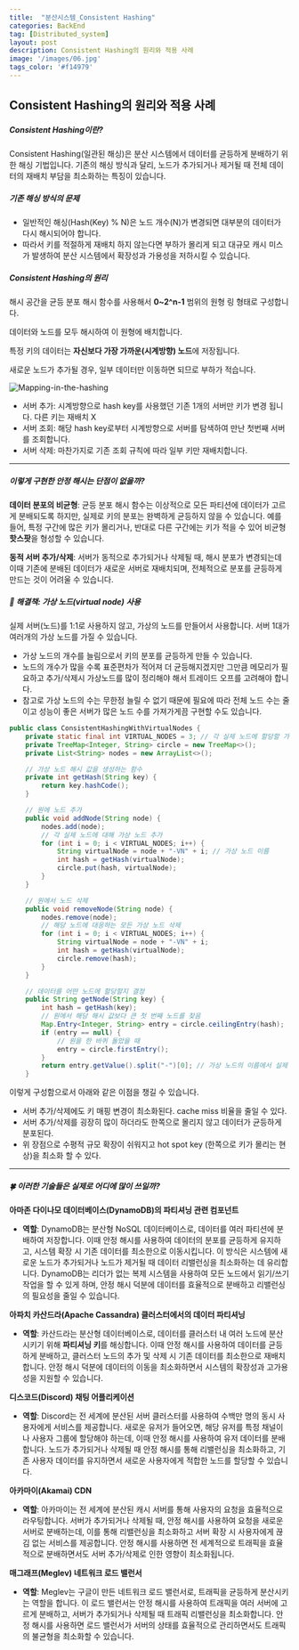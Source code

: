 ```yaml
---
title:  "분산시스템_Consistent Hashing"
categories: BackEnd
tag: [Distributed_system]
layout: post
description: Consistent Hashing의 원리와 적용 사례
image: '/images/06.jpg'
tags_color: '#f14979'
---
```


## Consistent Hashing의 원리와 적용 사례

##### Consistent Hashing이란?

Consistent Hashing(일관된 해싱)은 분산 시스템에서 데이터를 균등하게 분배하기 위한 해싱 기법입니다. 기존의 해싱 방식과 달리, 노드가 추가되거나 제거될 때 전체 데이터의 재배치 부담을 최소화하는 특징이 있습니다.

##### 기존 해싱 방식의 문제

- 일반적인 해싱(Hash(Key) % N)은 노드 개수(N)가 변경되면 대부분의 데이터가 다시 해시되어야 합니다.
- 따라서 키를 적절하게 재배치 하지 않는다면 부하가 몰리게 되고 대규모 캐시 미스가 발생하여 분산 시스템에서 확장성과 가용성을 저하시킬 수 있습니다.

##### Consistent Hashing의 원리

해시 공간을 균등 분포 해시 함수를 사용해서 **0~2^n-1** 범위의 원형 링 형태로 구성합니다.

데이터와 노드를 모두 해시하여 이 원형에 배치합니다.

특정 키의 데이터는 **자신보다 가장 가까운(시계방향) 노드**에 저장됩니다.

새로운 노드가 추가될 경우, 일부 데이터만 이동하면 되므로 부하가 적습니다.

![Mapping-in-the-hashing]({{site_url}}/images/2025-03-03-Distributed_System/Mapping-in-the-hashing.jpg)

- 서버 추가: 시계방향으로 hash key를 사용했던 기존 1개의 서버만 키가 변경 됩니다. 다른 키는 재배치 X
- 서버 조회: 해당 hash key로부터 시계방향으로 서버를 탐색하여 만난 첫번째 서버를 조회합니다.
- 서버 삭제: 마찬가지로 기존 조회 규칙에 따라 일부 키만 재배치합니다.

------

##### 이렇게 구현한 안정 해시는 단점이 없을까?

**데이터 분포의 비균형**: 균등 분포 해시 함수는 이상적으로 모든 파티션에 데이터가 고르게 분배되도록 하지만, 실제로 키의 분포는 완벽하게 균등하지 않을 수 있습니다. 예를 들어, 특정 구간에 많은 키가 몰리거나, 반대로 다른 구간에는 키가 적을 수 있어 비균형 **핫스팟**을 형성할 수 있습니다.

**동적 서버 추가/삭제**: 서버가 동적으로 추가되거나 삭제될 때, 해시 분포가 변경되는데 이때 기존에 분배된 데이터가 새로운 서버로 재배치되며, 전체적으로 분포를 균등하게 만드는 것이 어려울 수 있습니다.

##### 🔑 해결책: 가상 노드(virtual node) 사용

실제 서버(노드)를 1:1로 사용하지 않고, 가상의 노드를 만들어서 사용합니다. 서버 1대가 여러개의 가상 노드를 가질 수 있습니다.

- 가상 노드의 개수를 늘림으로서 키의 분포를 균등하게 만들 수 있습니다.
- 노드의 개수가 많을 수록 표준편차가 적어져 더 균등해지겠지만 그만큼 메모리가 필요하고 추가/삭제시 가상노드를 많이 정리해야 해서 트레이드 오프를 고려해야 합니다.
- 참고로 가상 노드의 수는 무한정 늘릴 수 없기 때문에 필요에 따라 전체 노드 수는 줄이고 성능이 좋은 서버가 많은 노드 수를 가져가게끔 구현할 수도 있습니다.

```java
public class ConsistentHashingWithVirtualNodes {
    private static final int VIRTUAL_NODES = 3; // 각 실제 노드에 할당할 가상 노드의 수
    private TreeMap<Integer, String> circle = new TreeMap<>();
    private List<String> nodes = new ArrayList<>();

    // 가상 노드 해시 값을 생성하는 함수
    private int getHash(String key) {
        return key.hashCode();
    }

    // 원에 노드 추가
    public void addNode(String node) {
        nodes.add(node);
        // 각 실제 노드에 대해 가상 노드 추가
        for (int i = 0; i < VIRTUAL_NODES; i++) {
            String virtualNode = node + "-VN" + i; // 가상 노드 이름
            int hash = getHash(virtualNode);
            circle.put(hash, virtualNode);
        }
    }

    // 원에서 노드 삭제
    public void removeNode(String node) {
        nodes.remove(node);
        // 해당 노드에 대응하는 모든 가상 노드 삭제
        for (int i = 0; i < VIRTUAL_NODES; i++) {
            String virtualNode = node + "-VN" + i;
            int hash = getHash(virtualNode);
            circle.remove(hash);
        }
    }

    // 데이터를 어떤 노드에 할당할지 결정
    public String getNode(String key) {
        int hash = getHash(key);
        // 원에서 해당 해시 값보다 큰 첫 번째 노드를 찾음
        Map.Entry<Integer, String> entry = circle.ceilingEntry(hash);
        if (entry == null) {
            // 원을 한 바퀴 돌았을 때
            entry = circle.firstEntry();
        }
        return entry.getValue().split("-")[0]; // 가상 노드의 이름에서 실제 노드만 반환
    }

```

이렇게 구성함으로서 아래와 같은 이점을 챙길 수 있습니다.

- 서버 추가/삭제에도 키 매핑 변경이 최소화된다. cache miss 비율을 줄일 수 있다.
- 서버 추가/삭제를 굉장히 많이 하더라도 한쪽으로 몰리지 않고 데이터가 균등하게 분포된다.
- 위 장점으로 수평적 규모 확장이 쉬워지고 hot spot key (한쪽으로 키가 몰리는 현상)을 최소화 할 수 있다.

------



##### 🍀 이러한 기술들은 실제로 어디에 많이 쓰일까?

**아마존 다이나모 데이터베이스(DynamoDB)의 파티셔닝 관련 컴포넌트**

- **역할**: DynamoDB는 분산형 NoSQL 데이터베이스로, 데이터를 여러 파티션에 분배하여 저장합니다. 이때 안정 해시를 사용하여 데이터의 분포를 균등하게 유지하고, 시스템 확장 시 기존 데이터를 최소한으로 이동시킵니다. 이 방식은 시스템에 새로운 노드가 추가되거나 노드가 제거될 때 데이터 리밸런싱을 최소화하는 데 유리합니다. DynamoDB는 리더가 없는 복제 시스템을 사용하여 모든 노드에서 읽기/쓰기 작업을 할 수 있게 하며, 안정 해시 덕분에 데이터를 효율적으로 분배하고 리밸런싱의 필요성을 줄일 수 있습니다.

**아파치 카산드라(Apache Cassandra) 클러스터에서의 데이터 파티셔닝**

- **역할**: 카산드라는 분산형 데이터베이스로, 데이터를 클러스터 내 여러 노드에 분산시키기 위해 **파티셔닝 키**를 해싱합니다. 이때 안정 해시를 사용하여 데이터를 균등하게 분배하고, 클러스터 노드의 추가 및 삭제 시 기존 데이터를 최소한으로 재배치합니다. 안정 해시 덕분에 데이터의 이동을 최소화하면서 시스템의 확장성과 고가용성을 지원할 수 있습니다.

**디스코드(Discord) 채팅 어플리케이션**

- **역할**: Discord는 전 세계에 분산된 서버 클러스터를 사용하여 수백만 명의 동시 사용자에게 서비스를 제공합니다. 새로운 유저가 들어오면, 해당 유저를 특정 채널이나 사용자 그룹에 할당해야 하는데, 이때 안정 해시를 사용하여 유저 데이터를 분배합니다. 노드가 추가되거나 삭제될 때 안정 해시를 통해 리밸런싱을 최소화하고, 기존 사용자 데이터를 유지하면서 새로운 사용자에게 적합한 노드를 할당할 수 있습니다.

**아카마이(Akamai) CDN**

- **역할**: 아카마이는 전 세계에 분산된 캐시 서버를 통해 사용자의 요청을 효율적으로 라우팅합니다. 서버가 추가되거나 삭제될 때, 안정 해시를 사용하여 요청을 새로운 서버로 분배하는데, 이를 통해 리밸런싱을 최소화하고 서버 확장 시 사용자에게 끊김 없는 서비스를 제공합니다. 안정 해시를 사용하면 전 세계적으로 트래픽을 효율적으로 분배하면서도 서버 추가/삭제로 인한 영향이 최소화됩니다.

**매그래프(Meglev) 네트워크 로드 밸런서**

- **역할**: Meglev는 구글이 만든 네트워크 로드 밸런서로, 트래픽을 균등하게 분산시키는 역할을 합니다. 이 로드 밸런서는 안정 해시를 사용하여 트래픽을 여러 서버에 고르게 분배하고, 서버가 추가되거나 삭제될 때 트래픽 리밸런싱을 최소화합니다. 안정 해시를 사용하면 로드 밸런서가 서버의 상태를 효율적으로 관리하면서도 트래픽의 불균형을 최소화할 수 있습니다.

